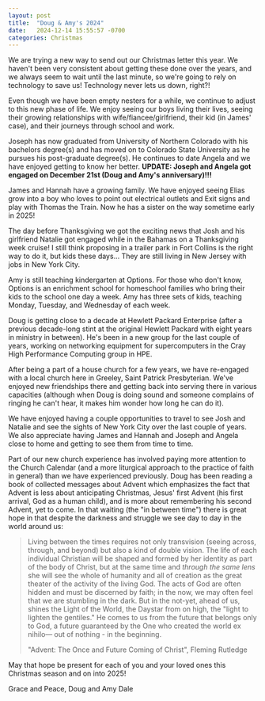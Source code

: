 ```yaml
---
layout: post
title:  "Doug & Amy's 2024"
date:   2024-12-14 15:55:57 -0700
categories: Christmas 
---
```

We are trying a new way to send out our Christmas letter this year. We haven't been very consistent about getting these done over the years, and we always seem to wait until the last minute, so we're going to rely on technology to save us! Technology never lets us down, right?!

Even though we have been empty nesters for a while, we continue to adjust to this new phase of life. We enjoy seeing our boys living their lives, seeing their growing relationships with wife/fiancee/girlfriend, their kid (in James' case), and their journeys through school and work.

Joseph has now graduated from University of Northern Colorado with his bachelors degree(s) and has moved on to Colorado State University as he pursues his post-graduate degree(s). He continues to date Angela and we have enjoyed getting to know her better. **UPDATE: Joseph and Angela got engaged on December 21st (Doug and Amy's anniversary)!!!**

James and Hannah have a growing family. We have enjoyed seeing Elias grow into a boy who loves to point out electrical outlets and Exit signs and play with Thomas the Train. Now he has a sister on the way sometime early in 2025!

The day before Thanksgiving we got the exciting news that Josh and his girlfriend Natalie got engaged while in the Bahamas on a Thanksgiving week cruise! I still think proposing in a trailer park in Fort Collins is the right way to do it, but kids these days... They are still living in New Jersey with jobs in New York City.

Amy is still teaching kindergarten at Options. For those who don't know, Options is an enrichment school for homeschool families who bring their kids to the school one day a week. Amy has three sets of kids, teaching Monday, Tuesday, and Wednesday of each week.

Doug is getting close to a decade at Hewlett Packard Enterprise (after a previous decade-long stint at the original Hewlett Packard with eight years in ministry in between). He's been in a new group for the last couple of years, working on networking equipment for supercomputers in the Cray High Performance Computing group in HPE.

After being a part of a house church for a few years, we have re-engaged with a local church here in Greeley, Saint Patrick Presbyterian. We've enjoyed new friendships there and getting back into serving there in various capacities (although when Doug is doing sound and someone complains of ringing he can't hear, it makes him wonder how long he can do it).

We have enjoyed having a couple opportunities to travel to see Josh and Natalie and see the sights of New York City over the last couple of years. We also appreciate having James and Hannah and Joseph and Angela close to home and getting to see them from time to time.



Part of our new church experience has involved paying more attention to the Church Calendar (and a more liturgical approach to the practice of faith in general) than we have experienced previously. Doug has been reading a book of collected messages about Advent which emphasizes the fact that Advent is less about anticipating Christmas, Jesus' first Advent (his first arrival, God as a human child), and is more about remembering his second Advent, yet to come. In that waiting (the "in between time") there is great hope in that despite the darkness and struggle we see day to day in the world around us:

> Living between the times requires not only transvision (seeing across, through, and beyond) but also a kind of double vision. The life of each individual Christian will be shaped and formed by her identity as part of the body of Christ, but at the same time and *through the same lens* she will see the whole of humanity and all of creation as the great theater of the activity of the living God. The acts of God are often hidden and must be discerned by faith; in the now, we may often feel that we are stumbling in the dark. But in the not-yet, ahead of us, shines the Light of the World, the Daystar from on high, the "light to lighten the gentiles." He comes to us from the future that belongs only to God, a future guaranteed by the One who created the world ex nihilo— out of nothing - in the beginning.
>
> "Advent: The Once and Future Coming of Christ", Fleming Rutledge

May that hope be present for each of you and your loved ones this Christmas season and on into 2025!

Grace and Peace,
Doug and Amy Dale